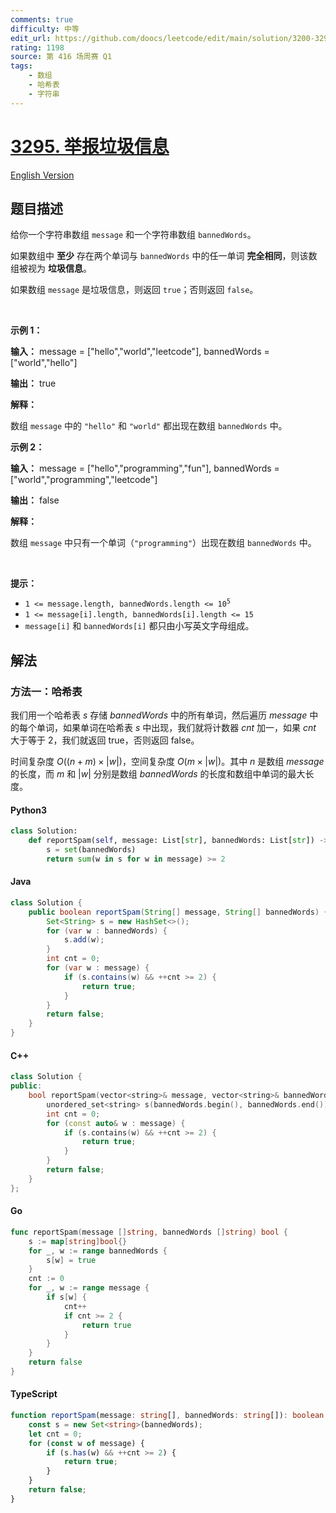 ```yaml
---
comments: true
difficulty: 中等
edit_url: https://github.com/doocs/leetcode/edit/main/solution/3200-3299/3295.Report%20Spam%20Message/README.md
rating: 1198
source: 第 416 场周赛 Q1
tags:
    - 数组
    - 哈希表
    - 字符串
---
```


<!-- problem:start -->

# [3295. 举报垃圾信息](https://leetcode.cn/problems/report-spam-message)

[English Version](/solution/3200-3299/3295.Report%20Spam%20Message/README_EN.md)

## 题目描述

<!-- description:start -->

<p>给你一个字符串数组 <code>message</code> 和一个字符串数组 <code>bannedWords</code>。</p>

<p>如果数组中 <strong>至少</strong> 存在两个单词与 <code>bannedWords</code> 中的任一单词 <strong>完全相同</strong>，则该数组被视为 <strong>垃圾信息</strong>。</p>

<p>如果数组 <code>message</code> 是垃圾信息，则返回 <code>true</code>；否则返回 <code>false</code>。</p>

<p>&nbsp;</p>

<p><strong class="example">示例 1：</strong></p>

<div class="example-block">
<p><strong>输入：</strong> <span class="example-io">message = ["hello","world","leetcode"], bannedWords = ["world","hello"]</span></p>

<p><strong>输出：</strong> <span class="example-io">true</span></p>

<p><strong>解释：</strong></p>

<p>数组 <code>message</code> 中的 <code>"hello"</code> 和 <code>"world"</code> 都出现在数组 <code>bannedWords</code> 中。</p>
</div>

<p><strong class="example">示例 2：</strong></p>

<div class="example-block">
<p><strong>输入：</strong> <span class="example-io">message = ["hello","programming","fun"], bannedWords = ["world","programming","leetcode"]</span></p>

<p><strong>输出：</strong> <span class="example-io">false</span></p>

<p><strong>解释：</strong></p>

<p>数组 <code>message</code> 中只有一个单词（<code>"programming"</code>）出现在数组 <code>bannedWords</code> 中。</p>
</div>

<p>&nbsp;</p>

<p><strong>提示：</strong></p>

<ul>
	<li><code>1 &lt;= message.length, bannedWords.length &lt;= 10<sup>5</sup></code></li>
	<li><code>1 &lt;= message[i].length, bannedWords[i].length &lt;= 15</code></li>
	<li><code>message[i]</code> 和 <code>bannedWords[i]</code> 都只由小写英文字母组成。</li>
</ul>

<!-- description:end -->

## 解法

<!-- solution:start -->

### 方法一：哈希表

我们用一个哈希表 $s$ 存储 $\textit{bannedWords}$ 中的所有单词，然后遍历 $\textit{message}$ 中的每个单词，如果单词在哈希表 $s$ 中出现，我们就将计数器 $cnt$ 加一，如果 $cnt$ 大于等于 $2$，我们就返回 $\text{true}$，否则返回 $\text{false}$。

时间复杂度 $O((n + m) \times |w|)$，空间复杂度 $O(m \times |w|)$。其中 $n$ 是数组 $\textit{message}$ 的长度，而 $m$ 和 $|w|$ 分别是数组 $\textit{bannedWords}$ 的长度和数组中单词的最大长度。

<!-- tabs:start -->

#### Python3

```python
class Solution:
    def reportSpam(self, message: List[str], bannedWords: List[str]) -> bool:
        s = set(bannedWords)
        return sum(w in s for w in message) >= 2
```

#### Java

```java
class Solution {
    public boolean reportSpam(String[] message, String[] bannedWords) {
        Set<String> s = new HashSet<>();
        for (var w : bannedWords) {
            s.add(w);
        }
        int cnt = 0;
        for (var w : message) {
            if (s.contains(w) && ++cnt >= 2) {
                return true;
            }
        }
        return false;
    }
}
```

#### C++

```cpp
class Solution {
public:
    bool reportSpam(vector<string>& message, vector<string>& bannedWords) {
        unordered_set<string> s(bannedWords.begin(), bannedWords.end());
        int cnt = 0;
        for (const auto& w : message) {
            if (s.contains(w) && ++cnt >= 2) {
                return true;
            }
        }
        return false;
    }
};
```

#### Go

```go
func reportSpam(message []string, bannedWords []string) bool {
	s := map[string]bool{}
	for _, w := range bannedWords {
		s[w] = true
	}
	cnt := 0
	for _, w := range message {
		if s[w] {
			cnt++
			if cnt >= 2 {
				return true
			}
		}
	}
	return false
}
```

#### TypeScript

```ts
function reportSpam(message: string[], bannedWords: string[]): boolean {
    const s = new Set<string>(bannedWords);
    let cnt = 0;
    for (const w of message) {
        if (s.has(w) && ++cnt >= 2) {
            return true;
        }
    }
    return false;
}
```

<!-- tabs:end -->

<!-- solution:end -->

<!-- problem:end -->
